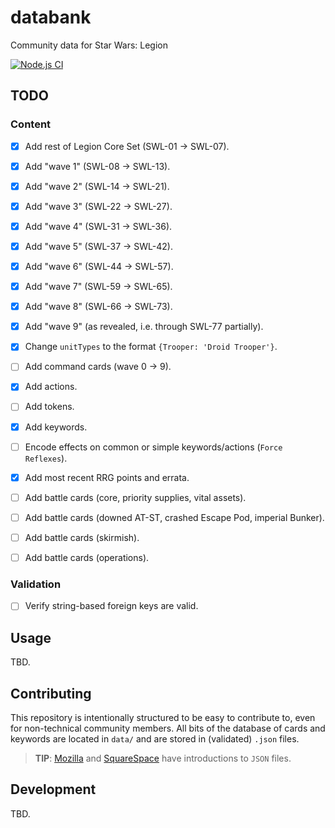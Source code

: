 # databank

Community data for Star Wars: Legion

[![Node.js CI](https://github.com/retinue-app/databank/workflows/Node.js%20CI/badge.svg)](https://github.com/retinue-app/databank/actions)

## TODO

### Content

- [x] Add rest of Legion Core Set (SWL-01 -> SWL-07).
- [x] Add "wave 1" (SWL-08 -> SWL-13).
- [x] Add "wave 2" (SWL-14 -> SWL-21).
- [x] Add "wave 3" (SWL-22 -> SWL-27).
- [x] Add "wave 4" (SWL-31 -> SWL-36).
- [x] Add "wave 5" (SWL-37 -> SWL-42).
- [x] Add "wave 6" (SWL-44 -> SWL-57).
- [x] Add "wave 7" (SWL-59 -> SWL-65).
- [x] Add "wave 8" (SWL-66 -> SWL-73).
- [x] Add "wave 9" (as revealed, i.e. through SWL-77 partially).

- [x] Change `unitTypes` to the format `{Trooper: 'Droid Trooper'}`.

- [ ] Add command cards (wave 0 -> 9).

- [x] Add actions.
- [ ] Add tokens.
- [x] Add keywords.

- [ ] Encode effects on common or simple keywords/actions (`Force Reflexes`).

- [x] Add most recent RRG points and errata.

- [ ] Add battle cards (core, priority supplies, vital assets).
- [ ] Add battle cards (downed AT-ST, crashed Escape Pod, imperial Bunker).
- [ ] Add battle cards (skirmish).
- [ ] Add battle cards (operations).

### Validation

- [ ] Verify string-based foreign keys are valid.

## Usage

TBD.

## Contributing

This repository is intentionally structured to be easy to contribute to, even
for non-technical community members. All bits of the database of cards and
keywords are located in `data/` and are stored in (validated) `.json` files.

> **TIP**: [Mozilla][] and [SquareSpace][] have introductions to `JSON` files.

[mozilla]: https://developer.mozilla.org/en-US/docs/Learn/JavaScript/Objects/JSON
[squarespace]: https://developers.squarespace.com/what-is-json

## Development

TBD.
